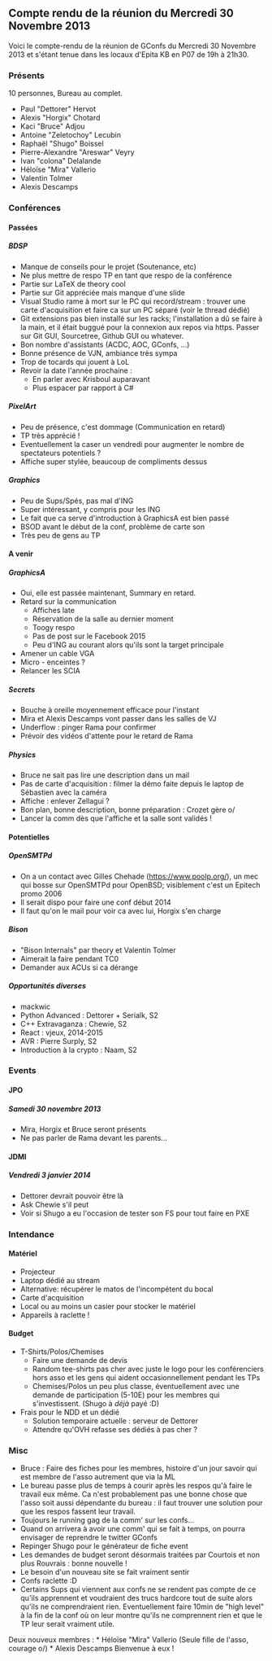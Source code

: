 ## Compte rendu de la réunion du Mercredi 30 Novembre 2013

Voici le compte-rendu de la réunion de GConfs du Mercredi 30 Novembre
2013 et s'étant tenue dans les locaux d'Epita KB en P07 de 19h à
21h30.

### Présents

10 personnes, Bureau au complet.

* Paul "Dettorer" Hervot
* Alexis "Horgix" Chotard
* Kaci "Bruce" Adjou
* Antoine "Zeletochoy" Lecubin
* Raphaël "Shugo" Boissel
* Pierre-Alexandre "Areswar" Veyry
* Ivan "colona" Delalande
* Héloïse "Mira" Vallerio
* Valentin Tolmer
* Alexis Descamps

### Conférences

#### Passées

##### BDSP

* Manque de conseils pour le projet (Soutenance, etc)
* Ne plus mettre de respo TP en tant que respo de la conférence
* Partie sur LaTeX de theory cool
* Partie sur Git appréciée mais manque d'une slide
* Visual Studio rame à mort sur le PC qui record/stream : trouver une
  carte d'acquisition et faire ca sur un PC séparé (voir le thread
  dédié)
* Git extensions pas bien installé sur les racks; l'installation a dû
  se faire à la main, et il était buggué pour la connexion aux repos
  via https. Passer sur Git GUI, Sourcetree, Github GUI ou whatever.
* Bon nombre d'assistants (ACDC, AOC, GConfs, ...)
* Bonne présence de VJN, ambiance très sympa
* Trop de tocards qui jouent à LoL
* Revoir la date l'année prochaine :
    * En parler avec Krisboul auparavant
    * Plus espacer par rapport à C#

##### PixelArt

* Peu de présence, c'est dommage (Communication en retard)
* TP très apprécié !
* Eventuellement la caser un vendredi pour augmenter le nombre de
  spectateurs potentiels ?
* Affiche super stylée, beaucoup de compliments dessus

##### Graphics

* Peu de Sups/Spés, pas mal d'ING
* Super intéressant, y compris pour les ING
* Le fait que ca serve d'introduction à GraphicsA est bien passé
* BSOD avant le début de la conf, problème de carte son
* Très peu de gens au TP

#### A venir

##### GraphicsA

* Oui, elle est passée maintenant, Summary en retard.
* Retard sur la communication
    * Affiches late
    * Réservation de la salle au dernier moment
    * Toogy respo
    * Pas de post sur le Facebook 2015
    * Peu d'ING au courant alors qu'ils sont la target principale
* Amener un cable VGA
* Micro - enceintes ?
* Relancer les SCIA

##### Secrets

* Bouche à oreille moyennement efficace pour l'instant
* Mira et Alexis Descamps vont passer dans les salles de VJ
* Underflow : pinger Rama pour confirmer
* Prévoir des vidéos d'attente pour le retard de Rama

##### Physics

* Bruce ne sait pas lire une description dans un mail
* Pas de carte d'acquisition : filmer la démo faite depuis le laptop
  de Sébastien avec la caméra
* Affiche : enlever Zellagui ?
* Bon plan, bonne description, bonne préparation : Crozet gère o/
* Lancer la comm dès que l'affiche et la salle sont validés !

#### Potentielles

##### OpenSMTPd

* On a un contact avec Gilles Chehade (https://www.poolp.org/), un mec
  qui bosse sur OpenSMTPd pour OpenBSD; visiblement c'est un Epitech
  promo 2006
* Il serait dispo pour faire une conf début 2014
* Il faut qu'on le mail pour voir ca avec lui, Horgix s'en charge

##### Bison

* "Bison Internals" par theory et Valentin Tolmer
* Aimerait la faire pendant TC0
* Demander aux ACUs si ca dérange

##### Opportunités diverses

* mackwic
* Python Advanced : Dettorer + Serialk, S2
* C++ Extravaganza : Chewie, S2
* React : vjeux, 2014-2015
* AVR : Pierre Surply, S2
* Introduction à la crypto : Naam, S2

### Events

#### JPO

##### Samedi 30 novembre 2013

* Mira, Horgix et Bruce seront présents
* Ne pas parler de Rama devant les parents...

#### JDMI

##### Vendredi 3 janvier 2014

* Dettorer devrait pouvoir être là
* Ask Chewie s'il peut
* Voir si Shugo a eu l'occasion de tester son FS pour tout faire en
  PXE

### Intendance

#### Matériel

* Projecteur
* Laptop dédié au stream
* Alternative: récupérer le matos de l'incompétent du bocal
* Carte d'acquisition
* Local ou au moins un casier pour stocker le matériel
* Appareils à raclette !

#### Budget

* T-Shirts/Polos/Chemises
    * Faire une demande de devis
    * Random tee-shirts pas cher avec juste le logo pour les
      conférenciers hors asso et les gens qui aident occasionnellement
      pendant les TPs
    * Chemises/Polos un peu plus classe, éventuellement avec une
      demande de participation (5-10E) pour les membres qui
      s'investissent. (Shugo à *déjà* payé :D)
* Frais pour le NDD et un dédié
    * Solution temporaire actuelle : serveur de Dettorer
    * Attendre qu'OVH refasse ses dédiés à pas cher ?

### Misc

* Bruce : Faire des fiches pour les membres, histoire d'un jour savoir
  qui est membre de l'asso autrement que via la ML
* Le bureau passe plus de temps à courir après les respos qu'à faire
  le travail eux même. Ca n'est probablement pas une bonne chose que
  l'asso soit aussi dépendante du bureau : il faut trouver une
  solution pour que les respos fassent leur travail.
* Toujours le running gag de la comm' sur les confs...
* Quand on arrivera à avoir une comm' qui se fait à temps, on pourra
  envisager de reprendre le twitter GConfs
* Repinger Shugo pour le générateur de fiche event
* Les demandes de budget seront désormais traitées par Courtois et non
  plus Rouvrais : bonne nouvelle !
* Le besoin d'un nouveau site se fait vraiment sentir
* Confs raclette :D
* Certains Sups qui viennent aux confs ne se rendent pas compte de ce
  qu'ils apprennent et voudraient des trucs hardcore tout de suite
  alors qu'ils ne comprendraient rien. Eventuellement
  faire 10min de "high level" à la fin de la conf où on leur montre
  qu'ils ne comprennent rien et que le TP leur serait vraiment utile.

Deux nouveux membres :
    * Héloïse "Mira" Vallerio (Seule fille de l'asso, courage o/)
    * Alexis Descamps
Bienvenue à eux !
